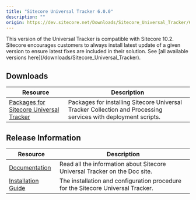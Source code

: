 ```yaml
---
title: "Sitecore Universal Tracker 6.0.0"
description: ""
origin: https://dev.sitecore.net/Downloads/Sitecore_Universal_Tracker/6x/Sitecore_Universal_Tracker_600.aspx
---
```


  <Alert variant='warning' mb={4}>
    <AlertIcon />
    This version of the Universal Tracker is compatible with Sitecore 10.2.
  </Alert>
  
  <Alert variant='warning' mb={4}>
    <AlertIcon />
    Sitecore encourages customers to always install latest update of a given version to ensure latest fixes are included in their solution. See [all available versions here](/downloads/Sitecore_Universal_Tracker).
  </Alert>
  

## Downloads

 | Resource | Description |
 | --- | --- |
 | [Packages for Sitecore Universal Tracker](https://scdp.blob.core.windows.net/downloads/Sitecore%20Universal%20Tracker/6x/Sitecore%20Universal%20Tracker%20600/Secure/Sitecore%20Universal%20Tracker%206.0.0.zip) | Packages for installing Sitecore Universal Tracker Collection and Processing services with deployment scripts. |

## Release Information

 | Resource | Description |
 | --- | --- |
 | [Documentation](https://doc.sitecore.com/developers/102/sitecore-experience-platform/en/universal-tracker.html) | Read all the information about Sitecore Universal Tracker on the Doc site. |
 | [Installation Guide](https://scdp.blob.core.windows.net/downloads/Sitecore%20Universal%20Tracker/6x/Sitecore%20Universal%20Tracker%20600/Secure/Universal_Tracker_6_0_Installation_Guide-en.pdf) | The installation and configuration procedure for the Sitecore Universal Tracker. |